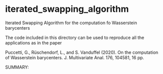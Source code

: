 # iterated_swapping_algorithm
Iterated Swapping Algorithm for the computation fo Wasserstein barycenters

The code included in this directory can be used to reproduce all
the applications as in the paper

 Puccetti, G., Rüschendorf, L., and S. Vanduffel (2020). On the computation of Wasserstein barycenters. J. Multivariate Anal. 176, 104581, 16 pp.
 
 SUMMARY:
 
 
 
